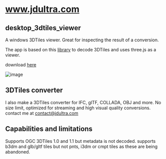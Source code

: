 # www.jdultra.com
## desktop_3dtiles_viewer

A windows 3DTiles viewer. Great for inspecting the result of a conversion.

The app is based on this [library](https://github.com/ebeaufay/threedtiles) to decode 3DTiles and uses three.js as a viewer.

download [here](https://github.com/ebeaufay/desktop-3dtiles-viewer/releases/tag/release)

![image](https://github.com/ebeaufay/desktop-3dtiles-viewer/assets/16924300/d392020c-c391-420d-8d15-82e986d7ac8b)

## 3DTiles converter
I also make a 3DTiles converter for IFC, glTF, COLLADA, OBJ and more.
No size limit, optimized for streaming and high visual quality conversions.
contact me at contact@jdultra.com

## Capabilities and limitations
Supports OGC 3DTiles 1.0 and 1.1 but metadata is not decoded.
supports b3dm and glb/gltf tiles but not pnts, i3dm or cmpt tiles as these are being abandoned. 

